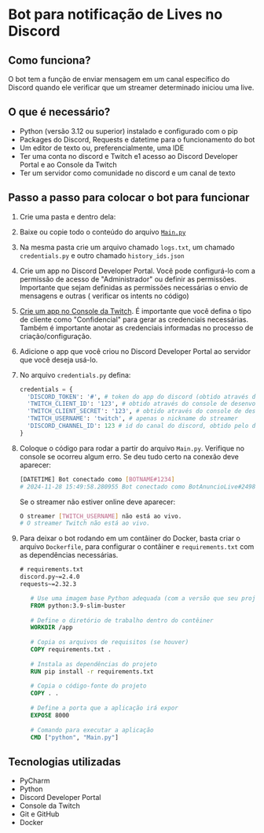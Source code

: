 # Bot para notificação de Lives no Discord

## Como funciona?

O bot tem a função de enviar mensagem em um canal específico do Discord quando ele verificar que um streamer determinado
iniciou uma live.

## O que é necessário?

- Python (versão 3.12 ou superior) instalado e configurado com o pip
- Packages do Discord, Requests e datetime para o funcionamento do bot
- Um editor de texto ou, preferencialmente, uma IDE
- Ter uma conta no discord e Twitch e1 acesso ao Discord Developer Portal e ao Console da Twitch
- Ter um servidor como comunidade no discord e um canal de texto

## Passo a passo para colocar o bot para funcionar

1. Crie uma pasta e dentro dela:
2. Baixe ou copie todo o conteúdo do arquivo [`Main.py`](Main.py)
3. Na mesma pasta crie um arquivo chamado `logs.txt`, um chamado `credentials.py` e outro chamado `history_ids.json`
4. Crie um app no Discord Developer Portal. Você pode configurá-lo com a permissão de acesso de "Administrador" ou
   definir as permissões. Importante que sejam definidas as permissões necessárias o envio de mensagens e outras (
   verificar os intents no código)
5. [Crie um app no Console da Twitch](https://dev.twitch.tv/docs/authentication/register-app/). É importante que você
   defina o tipo de cliente como "Confidencial" para gerar as credenciais necessárias. Também é importante anotar as
   credenciais informadas no processo de criação/configuração.
6. Adicione o app que você criou no Discord Developer Portal ao servidor que você deseja usá-lo.
4. No arquivo `credentials.py` defina:
   ```python
   credentials = {
     'DISCORD_TOKEN': '#', # token do app do discord (obtido através do portal de desenvolvedor)
     'TWITCH_CLIENT_ID': '123', # obtido através do console de desenvolvedor da twitch
     'TWITCH_CLIENT_SECRET': '123', # obtido através do console de desenvolvedor da twitch
     'TWITCH_USERNAME': 'twitch', # apenas o nickname do streamer
     'DISCORD_CHANNEL_ID': 123 # id do canal do discord, obtido pelo discord mesmo
   }
   ```
5. Coloque o código para rodar a partir do arquivo ``Main.py``. Verifique no console se ocorreu algum erro. Se deu tudo
   certo na conexão deve aparecer:

   ```bash
   [DATETIME] Bot conectado como [BOTNAME#1234]
   # 2024-11-28 15:49:58.280955 Bot conectado como BotAnuncioLive#2498
   ```
   Se o streamer não estiver online deve aparecer:
   ```bash
   O streamer [TWITCH_USERNAME] não está ao vivo.
   # O streamer Twitch não está ao vivo. 
   ```
9. Para deixar o bot rodando em um contâiner do Docker, basta criar o arquivo ``Dockerfile``, para configurar o
   contâiner e ``requirements.txt`` com as dependências necessárias.

   ```txt
   # requirements.txt
   discord.py~=2.4.0
   requests~=2.32.3
   ```
   
   ```Dockerfile
      # Use uma imagem base Python adequada (com a versão que seu projeto precisa)
      FROM python:3.9-slim-buster
      
      # Define o diretório de trabalho dentro do contêiner
      WORKDIR /app
      
      # Copia os arquivos de requisitos (se houver)
      COPY requirements.txt .
      
      # Instala as dependências do projeto
      RUN pip install -r requirements.txt
      
      # Copia o código-fonte do projeto
      COPY . .
      
      # Define a porta que a aplicação irá expor
      EXPOSE 8000
      
      # Comando para executar a aplicação
      CMD ["python", "Main.py"]
   ```
   
## Tecnologias utilizadas

- PyCharm
- Python
- Discord Developer Portal
- Console da Twitch
- Git e GitHub
- Docker
